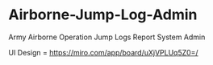 # Airborne-Jump-Log-Admin
Army Airborne Operation Jump Logs Report System Admin

UI Design = https://miro.com/app/board/uXjVPLUq5Z0=/
